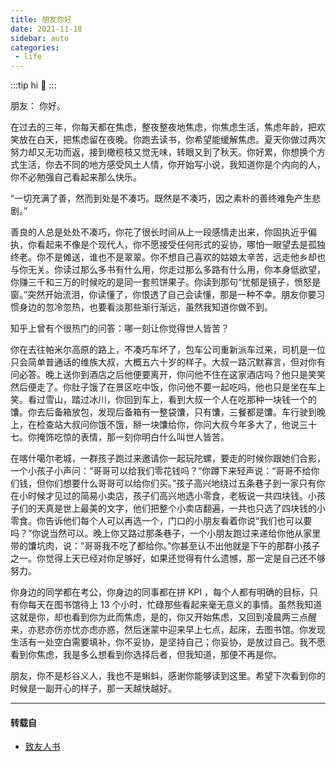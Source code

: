 ```yaml
---
title: 朋友你好
date: 2021-11-18
sidebar: auto
categories: 
 - life
---
```


:::tip
hi 👏
:::

<!-- more -->
朋友：
你好。

 在过去的三年，你每天都在焦虑，整夜整夜地焦虑，你焦虑生活，焦虑年龄，把欢笑放在白天，把焦虑留在夜晚。你跑去读书，你希望能缓解焦虑。夏天你做过两次努力却又无功而返，接到橄榄枝又觉无味，转眼又到了秋天。你好累，你想换个方式生活，你去不同的地方感受风土人情，你开始写小说，我知道你是个内向的人，你不必勉强自己看起来那么快乐。

“一切充满了善，然而到处是不凑巧。既然是不凑巧，因之素朴的善终难免产生悲剧。”

善良的人总是处处不凑巧，你花了很长时间从上一段感情走出来，你固执近乎偏执，你看起来不像是个现代人，你不愿接受任何形式的妥协，哪怕一眼望去是孤独终老。你不是傩送，谁也不是翠翠。你不想自己喜欢的姑娘太辛苦，远走他乡却也与你无关。你读过那么多书有什么用，你走过那么多路有什么用，你本身低欲望，你赚三千和三万的时候吃的是同一套煎饼果子。你读到那句“忧郁是镜子，愤怒是窗。”突然开始流泪，你读懂了，你恨透了自己会读懂，那是一种不幸。朋友你要习惯身边的忽冷忽热，也要看淡那些渐行渐远，虽然我知道你做不到。

知乎上曾有个很热门的问答：哪一刻让你觉得世人皆苦？

你在去往帕米尔高原的路上，不凑巧车坏了，包车公司重新派车过来，司机是一位只会简单普通话的维族大叔，大概五六十岁的样子。大叔一路沉默寡言，但对你有问必答。晚上送你到酒店之后他便要离开，你问他不住在这家酒店吗？他只是笑笑然后便走了。你肚子饿了在景区吃中饭，你问他不要一起吃吗，他也只是坐在车上笑。看过雪山，踏过冰川，你回到车上，看到大叔一个人在吃那种一块钱一个的馕。你去后备箱放包，发现后备箱有一整袋馕，只有馕，三餐都是馕。车行驶到晚上，在检查站大叔问你饿不饿，掰一块馕给你，你问大叔今年多大了，他说三十七。你掩饰吃惊的表情，那一刻你明白什么叫世人皆苦。

在喀什噶尔老城，一群孩子跑过来邀请你一起玩陀螺，要走的时候你跟她们合影，一个小孩子小声问：“哥哥可以给我们零花钱吗？”你蹲下来轻声说：“哥哥不给你们钱，但你们想要什么哥哥可以给你们买。”孩子高兴地绕过五条巷子到一家只有你在小时候才见过的简易小卖店，孩子们高兴地选小零食，老板说一共四块钱。小孩子们的天真是世上最美的文字，他们把整个小卖店翻遍，一共也只选了四块钱的小零食。你告诉他们每个人可以再选一个，门口的小朋友看着你说“我们也可以要吗？”你说当然可以。晚上你又路过那条巷子，一个小朋友跑过来递给你他从家里带的馕坑肉，说：“哥哥我不吃了都给你。”你甚至认不出他就是下午的那群小孩子之一。你觉得上天已经对你足够好，如果还觉得有什么遗憾，那一定是自己还不够努力。

你身边的同学都在考公，你身边的同事都在拼 KPI ，每个人都有明确的目标，只有你每天在图书馆待上 13 个小时，忙碌那些看起来毫无意义的事情。虽然我知道这就是你，却也看到你为此而焦虑，是的，你又开始焦虑，又回到凌晨两三点醒来，亦悲亦伤亦忧亦虑亦惑，然后迷蒙中迎来早上七点，起床，去图书馆。你发现生活有一处空白需要填补，你不妥协，是坚持自己；你妥协，是放过自己。我不愿看到你焦虑，我是多么想看到你选择后者，但我知道，那便不再是你。

朋友，你不是杉谷义人，我也不是蝌蚪，感谢你能够读到这里。希望下次看到你的时候是一副开心的样子，那一天越快越好。



------

#### 转载自

- [致友人书](https://www.v2ex.com/t/816193#reply25) 